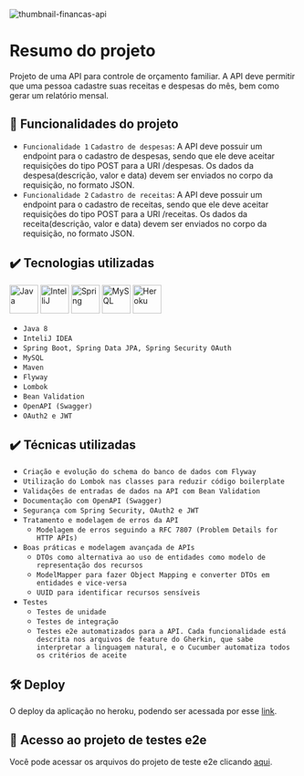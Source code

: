 ![thumbnail-financas-api](https://user-images.githubusercontent.com/13111308/153711634-b84b17dd-4541-428c-be15-0987dc480097.png)

# Resumo do projeto
Projeto de uma API para controle de orçamento familiar. A API deve permitir que uma pessoa cadastre suas receitas e despesas do mês, bem como gerar um relatório mensal.

## 🔨 Funcionalidades do projeto

- `Funcionalidade 1` `Cadastro de despesas`: A API deve possuir um endpoint para o cadastro de despesas, sendo que ele deve aceitar requisições do tipo POST para a URI /despesas. Os dados da despesa(descrição, valor e data) devem ser enviados no corpo da requisição, no formato JSON.
- `Funcionalidade 2` `Cadastro de receitas`: A API deve possuir um endpoint para o cadastro de receitas, sendo que ele deve aceitar requisições do tipo POST para a URI /receitas. Os dados da receita(descrição, valor e data) devem ser enviados no corpo da requisição, no formato JSON.

## ✔️ Tecnologias utilizadas

<img alt="Java" src="https://cdn.jsdelivr.net/gh/devicons/devicon/icons/java/java-original-wordmark.svg" width="50" height="50"/> <img alt="IntelliJ" src="https://cdn.jsdelivr.net/gh/devicons/devicon/icons/intellij/intellij-original.svg" width="50" height="50"/> <img alt="Spring" src="https://cdn.jsdelivr.net/gh/devicons/devicon/icons/spring/spring-original-wordmark.svg" width="50" height="50"/> <img alt="MySQL" src="https://cdn.jsdelivr.net/gh/devicons/devicon/icons/mysql/mysql-original-wordmark.svg"  width="50" height="50"/> <img alt="Heroku" src="https://cdn.jsdelivr.net/gh/devicons/devicon/icons/heroku/heroku-plain-wordmark.svg"  width="50" height="50"/>

- ``Java 8``
- ``InteliJ IDEA``
- ``Spring Boot, Spring Data JPA, Spring Security OAuth``
- ``MySQL``
- ``Maven``
- ``Flyway``
- ``Lombok``
- ``Bean Validation``
- ``OpenAPI (Swagger)``
- ``OAuth2 e JWT``

## ✔️ Técnicas utilizadas

- ``Criação e evolução do schema do banco de dados com Flyway``
- ``Utilização do Lombok nas classes para reduzir código boilerplate``
- ``Validações de entradas de dados na API com Bean Validation``
- ``Documentação com OpenAPI (Swagger)``
- ``Segurança com Spring Security, OAuth2 e JWT``
- ``Tratamento e modelagem de erros da API``
	- ``Modelagem de erros seguindo a RFC 7807 (Problem Details for HTTP APIs)``
- ``Boas práticas e modelagem avançada de APIs``
	- ``DTOs como alternativa ao uso de entidades como modelo de representação dos recursos``
	- ``ModelMapper para fazer Object Mapping e converter DTOs em entidades e vice-versa``
	- ``UUID para identificar recursos sensíveis``
- ``Testes``
	- ``Testes de unidade``
	- ``Testes de integração``
	- ``Testes e2e automatizados para a API. Cada funcionalidade está descrita nos arquivos de feature do Gherkin, que sabe interpretar a linguagem natural, e o Cucumber automatiza todos os critérios de aceite``

## :hammer_and_wrench: Deploy
O deploy da aplicação no heroku, podendo ser acessada por esse [link](https://oak-financas-api.herokuapp.com).

## 📁 Acesso ao projeto de testes e2e
Você pode acessar os arquivos do projeto de teste e2e clicando [aqui](https://github.com/gbarcelos/financas-api-e2e).
